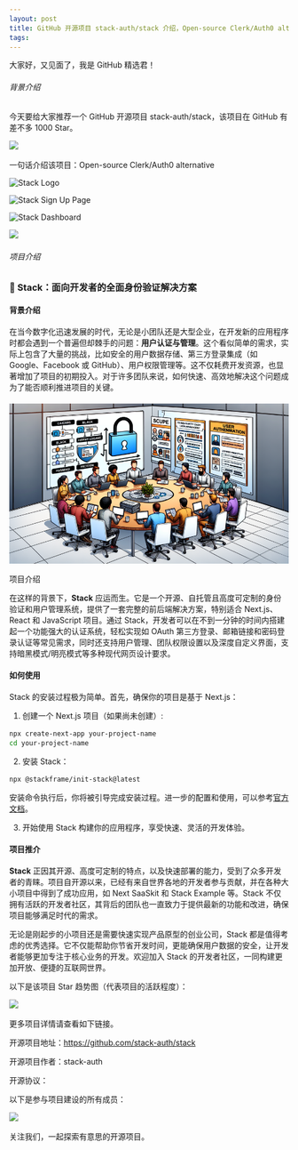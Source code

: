 ```yaml
---
layout: post
title: GitHub 开源项目 stack-auth/stack 介绍，Open-source Clerk/Auth0 alternative
tags: 
---
```


大家好，又见面了，我是 GitHub 精选君！

###### 背景介绍

今天要给大家推荐一个 GitHub 开源项目 stack-auth/stack，该项目在 GitHub 有差不多 1000 Star。

![](https://stats.deeptrain.net/repo/stack-auth/stack/?theme=light)

一句话介绍该项目：Open-source Clerk/Auth0 alternative




![Stack Logo](https://raw.githubusercontent.com/stack-auth/stack/master//assets/logo.png)

![Stack Sign Up Page](https://raw.githubusercontent.com/stack-auth/stack/master//assets/components.png)

![Stack Dashboard](https://raw.githubusercontent.com/stack-auth/stack/master//assets/dashboard.png)

![](https://api.dev.stack-auth.com/api/v1/contributors)


###### 项目介绍

### 🚀 Stack：面向开发者的全面身份验证解决方案

#### 背景介绍

在当今数字化迅速发展的时代，无论是小团队还是大型企业，在开发新的应用程序时都会遇到一个普遍但却棘手的问题：**用户认证与管理**。这个看似简单的需求，实际上包含了大量的挑战，比如安全的用户数据存储、第三方登录集成（如 Google、Facebook 或 GitHub）、用户权限管理等。这不仅耗费开发资源，也显著增加了项目的初期投入。对于许多团队来说，如何快速、高效地解决这个问题成为了能否顺利推进项目的关键。

#### 

![](https://raw.githubusercontent.com/ZhuPeng/pic/master/mac/compress_tmp-59e5e4344ed1502df298d523b0f682c3.png)

项目介绍

在这样的背景下，**Stack** 应运而生。它是一个开源、自托管且高度可定制的身份验证和用户管理系统，提供了一套完整的前后端解决方案，特别适合 Next.js、React 和 JavaScript 项目。通过 Stack，开发者可以在不到一分钟的时间内搭建起一个功能强大的认证系统，轻松实现如 OAuth 第三方登录、邮箱链接和密码登录认证等常见需求，同时还支持用户管理、团队权限设置以及深度自定义界面，支持暗黑模式/明亮模式等多种现代网页设计要求。

#### 如何使用

Stack 的安装过程极为简单。首先，确保你的项目是基于 Next.js：

1. 创建一个 Next.js 项目（如果尚未创建）:

```bash
npx create-next-app your-project-name
cd your-project-name
```

2. 安装 Stack：

```bash
npx @stackframe/init-stack@latest
```

安装命令执行后，你将被引导完成安装过程。进一步的配置和使用，可以参考[官方文档](https://docs.stack-auth.com)。

3. 开始使用 Stack 构建你的应用程序，享受快速、灵活的开发体验。

#### 项目推介

**Stack** 正因其开源、高度可定制的特点，以及快速部署的能力，受到了众多开发者的青睐。项目自开源以来，已经有来自世界各地的开发者参与贡献，并在各种大小项目中得到了成功应用，如 Next SaaSkit 和 Stack Example 等。Stack 不仅拥有活跃的开发者社区，其背后的团队也一直致力于提供最新的功能和改进，确保项目能够满足时代的需求。

无论是刚起步的小项目还是需要快速实现产品原型的创业公司，Stack 都是值得考虑的优秀选择。它不仅能帮助你节省开发时间，更能确保用户数据的安全，让开发者能够更加专注于核心业务的开发。欢迎加入 Stack 的开发者社区，一同构建更加开放、便捷的互联网世界。

以下是该项目 Star 趋势图（代表项目的活跃程度）：

![](https://api.star-history.com/svg?repos=stack-auth/stack&type=Timeline)

更多项目详情请查看如下链接。

开源项目地址：https://github.com/stack-auth/stack 

开源项目作者：stack-auth

开源协议：

以下是参与项目建设的所有成员：

![](https://contrib.rocks/image?repo=stack-auth/stack)

关注我们，一起探索有意思的开源项目。

